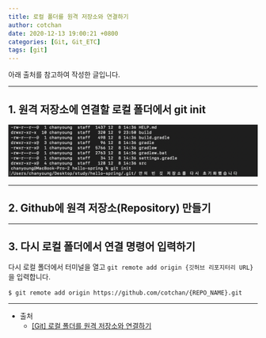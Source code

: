 ```yaml
---
title: 로컬 폴더를 원격 저장소와 연결하기 
author: cotchan
date: 2020-12-13 19:00:21 +0800 
categories: [Git, Git_ETC]
tags: [git]
---
```


아래 출처를 참고하여 작성한 글입니다.    

---

## 1. 원격 저장소에 연결할 로컬 폴더에서 git init

![Desktop View](/assets/img/post/git/2020-12-13-git-connect-local-repo.png)

---

## 2. Github에 원격 저장소(Repository) 만들기

---


## 3. 다시 로컬 폴더에서 연결 명령어 입력하기

다시 로컬 폴더에서 터미널을 열고 `git remote add origin {깃허브 리포지터리 URL}`을 입력합니다.        

```terminal
$ git remote add origin https://github.com/cotchan/{REPO_NAME}.git
```



---

+ 출처
	+ [[Git] 로컬 폴더를 원격 저장소와 연결하기](https://webstudynote.tistory.com/90)
